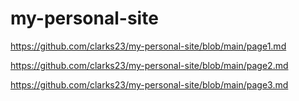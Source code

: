 # my-personal-site

https://github.com/clarks23/my-personal-site/blob/main/page1.md

https://github.com/clarks23/my-personal-site/blob/main/page2.md

https://github.com/clarks23/my-personal-site/blob/main/page3.md

